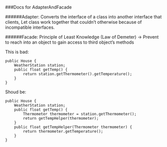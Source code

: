 ###Docs for AdapterAndFacade

######Adapter: 
Converts the interface of a class into another interface that clients, Let class work together that couldn’t otherwise because of incompatible interfaces.

######Facade: Principle of Least Knowledge (Law of Demeter)
-> Prevent to reach into an object to gain access to third object’s methods

This is bad: 
```
public House { 
    WeatherStation station;
    public float getTemp() {
        return station.getThermometer().getTemperature();
    } 
}

```

Shoud be:
```
public House { 
    WeatherStation station;
    public float getTemp() {
        Thermometer thermometer = station.getThermometer(); 
        return getTempHelper(thermometer);
    }
    public float getTempHelper(Thermometer thermometer) { 
        return thermometer.getTemperature();
    } 
}

```

